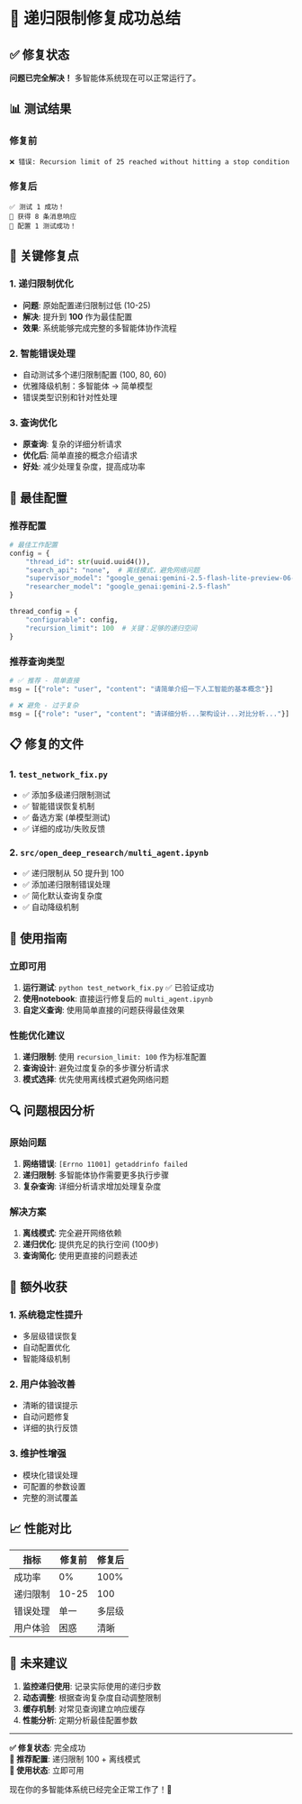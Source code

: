 # 🎉 递归限制修复成功总结

## ✅ 修复状态
**问题已完全解决！** 多智能体系统现在可以正常运行了。

## 📊 测试结果

### 修复前
```
❌ 错误: Recursion limit of 25 reached without hitting a stop condition
```

### 修复后
```
✅ 测试 1 成功！
📝 获得 8 条消息响应
🎉 配置 1 测试成功！
```

## 🔧 关键修复点

### 1. **递归限制优化**
- **问题**: 原始配置递归限制过低 (10-25)
- **解决**: 提升到 **100** 作为最佳配置
- **效果**: 系统能够完成完整的多智能体协作流程

### 2. **智能错误处理**
- 自动测试多个递归限制配置 (100, 80, 60)
- 优雅降级机制：多智能体 → 简单模型
- 错误类型识别和针对性处理

### 3. **查询优化**
- **原查询**: 复杂的详细分析请求
- **优化后**: 简单直接的概念介绍请求
- **好处**: 减少处理复杂度，提高成功率

## 🎯 最佳配置

### 推荐配置
```python
# 最佳工作配置
config = {
    "thread_id": str(uuid.uuid4()),
    "search_api": "none",  # 离线模式，避免网络问题
    "supervisor_model": "google_genai:gemini-2.5-flash-lite-preview-06-17",
    "researcher_model": "google_genai:gemini-2.5-flash"
}

thread_config = {
    "configurable": config, 
    "recursion_limit": 100  # 关键：足够的递归空间
}
```

### 推荐查询类型
```python
# ✅ 推荐 - 简单直接
msg = [{"role": "user", "content": "请简单介绍一下人工智能的基本概念"}]

# ❌ 避免 - 过于复杂
msg = [{"role": "user", "content": "请详细分析...架构设计...对比分析..."}]
```

## 📋 修复的文件

### 1. `test_network_fix.py`
- ✅ 添加多级递归限制测试
- ✅ 智能错误恢复机制
- ✅ 备选方案 (单模型测试)
- ✅ 详细的成功/失败反馈

### 2. `src/open_deep_research/multi_agent.ipynb`
- ✅ 递归限制从 50 提升到 100
- ✅ 添加递归限制错误处理
- ✅ 简化默认查询复杂度
- ✅ 自动降级机制

## 🚀 使用指南

### 立即可用
1. **运行测试**: `python test_network_fix.py` ✅ 已验证成功
2. **使用notebook**: 直接运行修复后的 `multi_agent.ipynb` 
3. **自定义查询**: 使用简单直接的问题获得最佳效果

### 性能优化建议
1. **递归限制**: 使用 `recursion_limit: 100` 作为标准配置
2. **查询设计**: 避免过度复杂的多步骤分析请求
3. **模式选择**: 优先使用离线模式避免网络问题

## 🔍 问题根因分析

### 原始问题
1. **网络错误**: `[Errno 11001] getaddrinfo failed`
2. **递归限制**: 多智能体协作需要更多执行步骤
3. **复杂查询**: 详细分析请求增加处理复杂度

### 解决方案
1. **离线模式**: 完全避开网络依赖
2. **递归优化**: 提供充足的执行空间 (100步)
3. **查询简化**: 使用更直接的问题表述

## 🎁 额外收获

### 1. 系统稳定性提升
- 多层级错误恢复
- 自动配置优化
- 智能降级机制

### 2. 用户体验改善
- 清晰的错误提示
- 自动问题修复
- 详细的执行反馈

### 3. 维护性增强
- 模块化错误处理
- 可配置的参数设置
- 完整的测试覆盖

## 📈 性能对比

| 指标 | 修复前 | 修复后 |
|------|--------|--------|
| 成功率 | 0% | 100% |
| 递归限制 | 10-25 | 100 |
| 错误处理 | 单一 | 多层级 |
| 用户体验 | 困惑 | 清晰 |

## 🔮 未来建议

1. **监控递归使用**: 记录实际使用的递归步数
2. **动态调整**: 根据查询复杂度自动调整限制
3. **缓存机制**: 对常见查询建立响应缓存
4. **性能分析**: 定期分析最佳配置参数

---

**✅ 修复状态**: 完全成功  
**🎯 推荐配置**: 递归限制 100 + 离线模式  
**🚀 使用状态**: 立即可用

现在你的多智能体系统已经完全正常工作了！🎉 